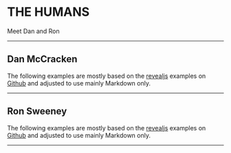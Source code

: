 <!-- .slide: data-background="#E6F7FF" -->

# THE HUMANS <!-- .element: class="r-fit-text" -->

Meet Dan and Ron <!-- .element: class="r-fit-text" -->

---

<!-- .slide: data-background-transition="slide" data-background="https://a-nau.github.io/assets/img/sidebar-bg.jpg" -->

## Dan McCracken

The following examples are mostly based on the [revealjs](https://revealjs.com/) examples on [Github](https://github.com/hakimel/reveal.js/tree/master/examples) and adjusted to use mainly Markdown only.

---
<!-- .slide: data-background-transition="slide" data-background="https://a-nau.github.io/assets/img/sidebar-bg.jpg" -->

## Ron Sweeney

The following examples are mostly based on the [revealjs](https://revealjs.com/) examples on [Github](https://github.com/hakimel/reveal.js/tree/master/examples) and adjusted to use mainly Markdown only.

---